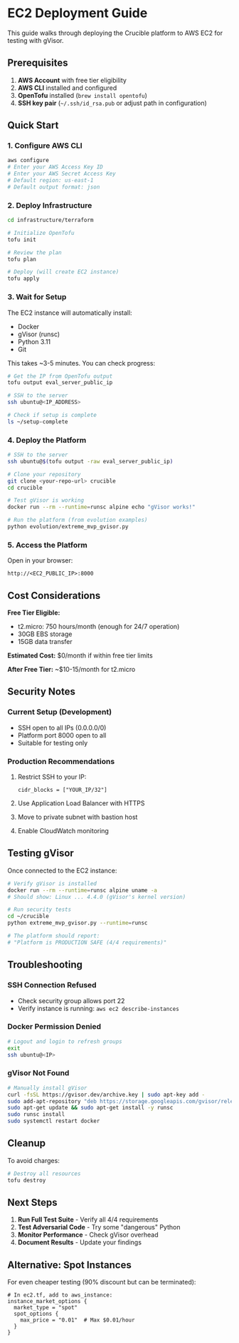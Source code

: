 # EC2 Deployment Guide

This guide walks through deploying the Crucible platform to AWS EC2 for testing with gVisor.

## Prerequisites

1. **AWS Account** with free tier eligibility
2. **AWS CLI** installed and configured
3. **OpenTofu** installed (`brew install opentofu`)
4. **SSH key pair** (`~/.ssh/id_rsa.pub` or adjust path in configuration)

## Quick Start

### 1. Configure AWS CLI

```bash
aws configure
# Enter your AWS Access Key ID
# Enter your AWS Secret Access Key
# Default region: us-east-1
# Default output format: json
```

### 2. Deploy Infrastructure

```bash
cd infrastructure/terraform

# Initialize OpenTofu
tofu init

# Review the plan
tofu plan

# Deploy (will create EC2 instance)
tofu apply
```

### 3. Wait for Setup

The EC2 instance will automatically install:
- Docker
- gVisor (runsc)
- Python 3.11
- Git

This takes ~3-5 minutes. You can check progress:

```bash
# Get the IP from OpenTofu output
tofu output eval_server_public_ip

# SSH to the server
ssh ubuntu@<IP_ADDRESS>

# Check if setup is complete
ls ~/setup-complete
```

### 4. Deploy the Platform

```bash
# SSH to the server
ssh ubuntu@$(tofu output -raw eval_server_public_ip)

# Clone your repository
git clone <your-repo-url> crucible
cd crucible

# Test gVisor is working
docker run --rm --runtime=runsc alpine echo "gVisor works!"

# Run the platform (from evolution examples)
python evolution/extreme_mvp_gvisor.py
```

### 5. Access the Platform

Open in your browser:
```
http://<EC2_PUBLIC_IP>:8000
```

## Cost Considerations

**Free Tier Eligible:**
- t2.micro: 750 hours/month (enough for 24/7 operation)
- 30GB EBS storage
- 15GB data transfer

**Estimated Cost:** $0/month if within free tier limits

**After Free Tier:** ~$10-15/month for t2.micro

## Security Notes

### Current Setup (Development)
- SSH open to all IPs (0.0.0.0/0)
- Platform port 8000 open to all
- Suitable for testing only

### Production Recommendations
1. Restrict SSH to your IP:
   ```hcl
   cidr_blocks = ["YOUR_IP/32"]
   ```

2. Use Application Load Balancer with HTTPS

3. Move to private subnet with bastion host

4. Enable CloudWatch monitoring

## Testing gVisor

Once connected to the EC2 instance:

```bash
# Verify gVisor is installed
docker run --rm --runtime=runsc alpine uname -a
# Should show: Linux ... 4.4.0 (gVisor's kernel version)

# Run security tests
cd ~/crucible
python extreme_mvp_gvisor.py --runtime=runsc

# The platform should report:
# "Platform is PRODUCTION SAFE (4/4 requirements)"
```

## Troubleshooting

### SSH Connection Refused
- Check security group allows port 22
- Verify instance is running: `aws ec2 describe-instances`

### Docker Permission Denied
```bash
# Logout and login to refresh groups
exit
ssh ubuntu@<IP>
```

### gVisor Not Found
```bash
# Manually install gVisor
curl -fsSL https://gvisor.dev/archive.key | sudo apt-key add -
sudo add-apt-repository "deb https://storage.googleapis.com/gvisor/releases release main"
sudo apt-get update && sudo apt-get install -y runsc
sudo runsc install
sudo systemctl restart docker
```

## Cleanup

To avoid charges:

```bash
# Destroy all resources
tofu destroy
```

## Next Steps

1. **Run Full Test Suite** - Verify all 4/4 requirements
2. **Test Adversarial Code** - Try some "dangerous" Python
3. **Monitor Performance** - Check gVisor overhead
4. **Document Results** - Update your findings

## Alternative: Spot Instances

For even cheaper testing (90% discount but can be terminated):

```hcl
# In ec2.tf, add to aws_instance:
instance_market_options {
  market_type = "spot"
  spot_options {
    max_price = "0.01"  # Max $0.01/hour
  }
}
```